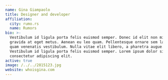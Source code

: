 ```yaml
---
name: Gina Giampaolo
title: Designer and developer
affiliation:
  city: rumo.rs
  name: Rumors
bio: >-
  Vestibulum id ligula porta felis euismod semper. Donec id elit non mi porta
  gravida at eget metus. Aenean eu leo quam. Pellentesque ornare sem lacinia
  quam venenatis vestibulum. Nulla vitae elit libero, a pharetra augue.
  Vestibulum id ligula porta felis euismod semper. Lorem ipsum dolor sit amet,
  consectetur adipiscing elit.
active: true
image: /../../2815123.jpg
website: whoisgina.com
---
```



